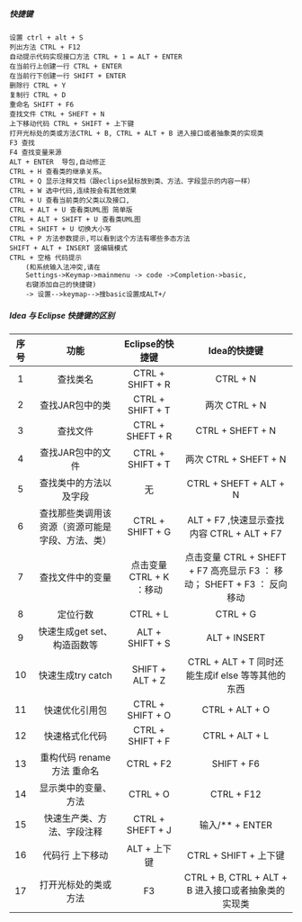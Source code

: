 ##### 快捷键
    设置 ctrl + alt + S 
    列出方法 CTRL + F12   
    自动提示代码实现接口方法 CTRL + 1 = ALT + ENTER 
    在当前行上创建一行 CTRL + ENTER
    在当前行下创建一行 SHIFT + ENTER
    删除行 CTRL + Y
    复制行 CTRL + D
    重命名 SHIFT + F6
    查找文件 CTRL + SHEFT + N
    上下移动代码 CTRL + SHIFT + 上下键
    打开光标处的类或方法CTRL + B, CTRL + ALT + B 进入接口或者抽象类的实现类
    F3 查找
    F4 查找变量来源
    ALT + ENTER  导包,自动修正
    CTRL + H 查看类的继承关系。 
    CTRL + Q 显示注释文档（跟eclipse鼠标放到类、方法、字段显示的内容一样）
    CTRL + W 选中代码,连续按会有其他效果
    CTRL + U 查看当前类的父类以及接口,
    CTRL + ALT + U 查看类UML图 简单版
    CTRL + ALT + SHIFT + U 查看类UML图
    CTRL + SHIFT + U 切换大小写
    CTRL + P 方法参数提示,可以看到这个方法有哪些多态方法
    SHIFT + ALT + INSERT 竖编辑模式
    CTRL + 空格 代码提示 
    	(和系统输入法冲突,请在
    	Settings->Keymap->mainmenu -> code ->Completion->basic,
    	右键添加自己的快捷键)
    	-> 设置-->keymap-->搜basic设置成ALT+/

##### Idea 与 Eclipse 快捷键的区别

| 序号 |                       功能                       |     Eclipse的快捷键      |                         Idea的快捷键                         |
| :--: | :----------------------------------------------: | :----------------------: | :----------------------------------------------------------: |
|  1   |                     查找类名                     |     CTRL + SHIFT + R     |                           CTRL + N                           |
|  2   |                 查找JAR包中的类                  |     CTRL + SHIFT + T     |                        两次 CTRL + N                         |
|  3   |                     查找文件                     |     CTRL + SHEFT + R     |                       CTRL + SHEFT + N                       |
|  4   |                查找JAR包中的文件                 |     CTRL + SHIFT + T     |                    两次 CTRL + SHEFT + N                     |
|  5   |              查找类中的方法以及字段              |            无            |                    CTRL + SHEFT + ALT + N                    |
|  6   | 查找那些类调用该资源（资源可能是字段、方法、类） |     CTRL + SHIFT + G     |          ALT + F7 ,快速显示查找内容 CTRL + ALT + F7          |
|  7   |                 查找文件中的变量                 | 点击变量 CTRL + K ：移动 | 点击变量 CTRL + SHEFT + F7 高亮显示 F3 ： 移动； SHEFT + F3 ： 反向移动 |
|  8   |                     定位行数                     |         CTRL + L         |                           CTRL + G                           |
|  9   |           快速生成get set、构造函数等            |     ALT + SHIFT + S      |                         ALT + INSERT                         |
|  10  |                快速生成try catch                 |     SHIFT + ALT + Z      |      CTRL + ALT + T 同时还能生成if else 等等其他的东西       |
|  11  |                  快速优化引用包                  |     CTRL + SHIFT + O     |                        CTRL + ALT + O                        |
|  12  |                  快速格式化代码                  |     CTRL + SHIFT + F     |                        CTRL + ALT + L                        |
|  13  |            重构代码 rename方法 重命名            |        CTRL + F2         |                          SHIFT + F6                          |
|  14  |               显示类中的变量、方法               |         CTRL + O         |                          CTRL + F12                          |
|  15  |            快速生产类、方法、字段注释            |     CTRL + SHEFT + J     |                       输入/** + ENTER                        |
|  16  |                 代码行 上下移动                  |       ALT + 上下键       |                    CTRL + SHIFT + 上下键                     |
|  17  |               打开光标处的类或方法               |            F3            |     CTRL + B, CTRL + ALT + B 进入接口或者抽象类的实现类      |
